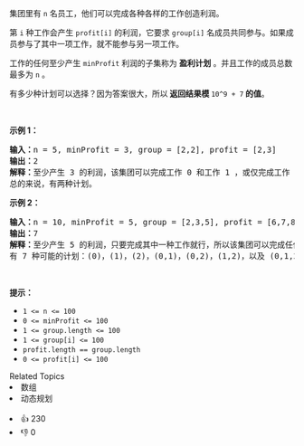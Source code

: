 <p>集团里有 <code>n</code> 名员工，他们可以完成各种各样的工作创造利润。</p>

<p>第 <code>i</code> 种工作会产生 <code>profit[i]</code> 的利润，它要求 <code>group[i]</code> 名成员共同参与。如果成员参与了其中一项工作，就不能参与另一项工作。</p>

<p>工作的任何至少产生 <code>minProfit</code> 利润的子集称为 <strong>盈利计划</strong> 。并且工作的成员总数最多为 <code>n</code> 。</p>

<p>有多少种计划可以选择？因为答案很大，所以<strong> 返回结果模 </strong><code>10^9 + 7</code><strong> 的值</strong>。</p>

<div class="original__bRMd">
<div>
<p> </p>

<p><strong>示例 1：</strong></p>

<pre>
<strong>输入：</strong>n = 5, minProfit = 3, group = [2,2], profit = [2,3]
<strong>输出：</strong>2
<strong>解释：</strong>至少产生 3 的利润，该集团可以完成工作 0 和工作 1 ，或仅完成工作 1 。
总的来说，有两种计划。</pre>

<p><strong>示例 2：</strong></p>

<pre>
<strong>输入：</strong>n = 10, minProfit = 5, group = [2,3,5], profit = [6,7,8]
<strong>输出：</strong>7
<strong>解释：</strong>至少产生 5 的利润，只要完成其中一种工作就行，所以该集团可以完成任何工作。
有 7 种可能的计划：(0)，(1)，(2)，(0,1)，(0,2)，(1,2)，以及 (0,1,2) 。</pre>
</div>
</div>

<p> </p>

<p><strong>提示：</strong></p>

<ul>
	<li><code>1 <= n <= 100</code></li>
	<li><code>0 <= minProfit <= 100</code></li>
	<li><code>1 <= group.length <= 100</code></li>
	<li><code>1 <= group[i] <= 100</code></li>
	<li><code>profit.length == group.length</code></li>
	<li><code>0 <= profit[i] <= 100</code></li>
</ul>
<div><div>Related Topics</div><div><li>数组</li><li>动态规划</li></div></div><br><div><li>👍 230</li><li>👎 0</li></div>